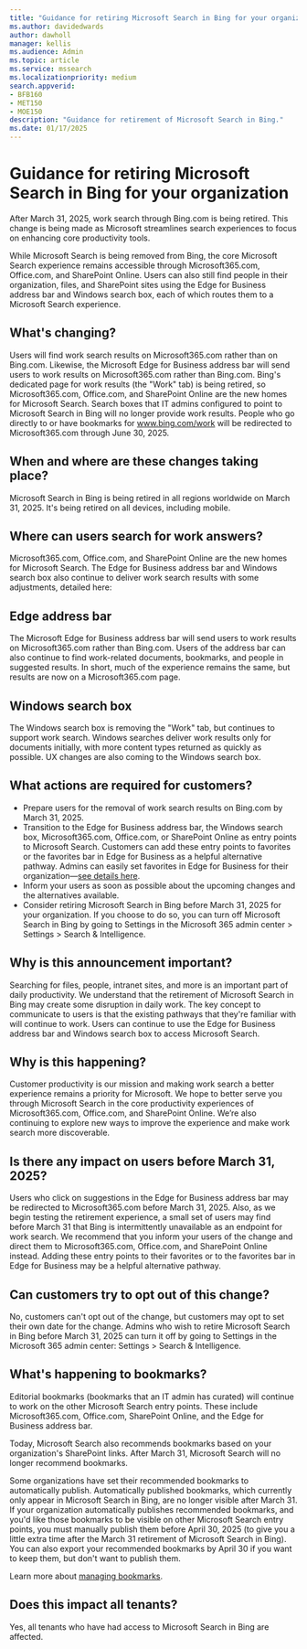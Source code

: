 ```yaml
---
title: "Guidance for retiring Microsoft Search in Bing for your organization"
ms.author: davidedwards
author: dawholl
manager: kellis
ms.audience: Admin
ms.topic: article
ms.service: mssearch
ms.localizationpriority: medium
search.appverid:
- BFB160
- MET150
- MOE150
description: "Guidance for retirement of Microsoft Search in Bing."
ms.date: 01/17/2025
---
```


# Guidance for retiring Microsoft Search in Bing for your organization

After March 31, 2025, work search through Bing.com is being retired. This change is being made as Microsoft streamlines search experiences to focus on enhancing core productivity tools.

While Microsoft Search is being removed from Bing, the core Microsoft Search experience remains accessible through Microsoft365.com, Office.com, and SharePoint Online. Users can also still find people in their organization, files, and SharePoint sites using the Edge for Business address bar and Windows search box, each of which routes them to a Microsoft Search experience.

## What's changing?

Users will find work search results on Microsoft365.com rather than on Bing.com. Likewise, the Microsoft Edge for Business address bar will send users to work results on Microsoft365.com rather than Bing.com. Bing's dedicated page for work results (the "Work" tab) is being retired, so Microsoft365.com, Office.com, and SharePoint Online are the new homes for Microsoft Search. Search boxes that IT admins configured to point to Microsoft Search in Bing will no longer provide work results. People who go directly to or have bookmarks for www.bing.com/work will be redirected to Microsoft365.com through June 30, 2025.

## When and where are these changes taking place? 

Microsoft Search in Bing is being retired in all regions worldwide on March 31, 2025. It's being retired on all devices, including mobile. 

## Where can users search for work answers? 

Microsoft365.com, Office.com, and SharePoint Online are the new homes for Microsoft Search. The Edge for Business address bar and Windows search box also continue to deliver work search results with some adjustments, detailed here: 

## Edge address bar 

The Microsoft Edge for Business address bar will send users to work results on Microsoft365.com rather than Bing.com. Users of the address bar can also continue to find work-related documents, bookmarks, and people in suggested results. In short, much of the experience remains the same, but results are now on a Microsoft365.com page.

## Windows search box 

The Windows search box is removing the "Work" tab, but continues to support work search. Windows searches deliver work results only for documents initially, with more content types returned as quickly as possible. UX changes are also coming to the Windows search box.

## What actions are required for customers? 

- Prepare users for the removal of work search results on Bing.com by March 31, 2025.
- Transition to the Edge for Business address bar, the Windows search box, Microsoft365.com, Office.com, or SharePoint Online as entry points to Microsoft Search. Customers can add these entry points to favorites or the favorites bar in Edge for Business as a helpful alternative pathway. Admins can easily set favorites in Edge for Business for their organization—[see details here](/deployedge/edge-learnmore-provision-favorites).
- Inform your users as soon as possible about the upcoming changes and the alternatives available.
- Consider retiring Microsoft Search in Bing before March 31, 2025 for your organization. If you choose to do so, you can turn off Microsoft Search in Bing by going to Settings in the Microsoft 365 admin center > Settings > Search & Intelligence.

## Why is this announcement important?  

Searching for files, people, intranet sites, and more is an important part of daily productivity. We understand that the retirement of Microsoft Search in Bing may create some disruption in daily work. The key concept to communicate to users is that the existing pathways that they're familiar with will continue to work. Users can continue to use the Edge for Business address bar and Windows search box to access Microsoft Search. 

## Why is this happening?

Customer productivity is our mission and making work search a better experience remains a priority for Microsoft. We hope to better serve you through Microsoft Search in the core productivity experiences of Microsoft365.com, Office.com, and SharePoint Online. We’re also continuing to explore new ways to improve the experience and make work search more discoverable.

## Is there any impact on users before March 31, 2025? 

Users who click on suggestions in the Edge for Business address bar may be redirected to Microsoft365.com before March 31, 2025. Also, as we begin testing the retirement experience, a small set of users may find before March 31 that Bing is intermittently unavailable as an endpoint for work search. We recommend that you inform your users of the change and direct them to Microsoft365.com, Office.com, and SharePoint Online instead. Adding these entry points to their favorites or to the favorites bar in Edge for Business may be a helpful alternative pathway.

## Can customers try to opt out of this change? 

No, customers can't opt out of the change, but customers may opt to set their own date for the change. Admins who wish to retire Microsoft Search in Bing before March 31, 2025 can turn it off by going to Settings in the Microsoft 365 admin center: Settings > Search & Intelligence. 

## What's happening to bookmarks? 

Editorial bookmarks (bookmarks that an IT admin has curated) will continue to work on the other Microsoft Search entry points. These include Microsoft365.com, Office.com, SharePoint Online, and the Edge for Business address bar.  

Today, Microsoft Search also recommends bookmarks based on your organization's SharePoint links. After March 31, Microsoft Search will no longer recommend bookmarks.  

Some organizations have set their recommended bookmarks to automatically publish. Automatically published bookmarks, which currently only appear in Microsoft Search in Bing, are no longer visible after March 31. If your organization automatically publishes recommended bookmarks, and you'd like those bookmarks to be visible on other Microsoft Search entry points, you must manually publish them before April 30, 2025 (to give you a little extra time after the March 31 retirement of Microsoft Search in Bing). You can also export your recommended bookmarks by April 30 if you want to keep them, but don't want to publish them.

Learn more about [managing bookmarks](/microsoftsearch/manage-bookmarks). 

## Does this impact all tenants? 

Yes, all tenants who have had access to Microsoft Search in Bing are affected.